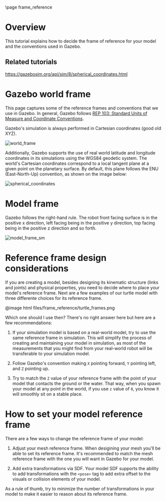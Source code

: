 \page frame_reference

# Overview

This tutorial explains how to decide the frame of reference for your model and
the conventions used in Gazebo.

## Related tutorials

https://gazebosim.org/api/sim/8/spherical_coordinates.html

# Gazebo world frame

This page captures some of the reference frames and conventions that we use in
Gazebo. In general, Gazebo follows [REP 103: Standard Units of Measure and
Coordinate Conventions](https://www.ros.org/reps/rep-0103.html).

Gazebo's simulation is always performed in Cartesian coordinates (good old XYZ).

![world_frame](https://user-images.githubusercontent.com/1440739/156785118-225d5973-9837-49d1-8a5b-be402e3c074c.png)

Additionally, Gazebo supports the use of real world latitude and longitude
coordinates in its simulations using the WGS84 geodetic system. The world's
Cartesian coordinates correspond to a local tangent plane at a given point on
the planetary surface. By default, this plane follows the ENU (East-North-Up)
convention, as shown on the image below:

![spherical_coordinates](https://user-images.githubusercontent.com/1440739/156786820-f81d3871-2299-4c3d-a4c2-c1047a4e3b18.png)

# Model frame

Gazebo follows the right-hand rule. The robot front facing surface is in the
positive x direction, left facing being in the positive y direction, top facing
being in the positive z direction and so forth.

![model_frame_sm](https://user-images.githubusercontent.com/1440739/156787618-3795012f-3a77-4048-8a16-94d6ba163f2b.jpg)

# Reference frame design considerations

If you are creating a model, besides designing its kinematic structure (links
and joints) and physical properties, you need to decide where to place your
model's reference frame. Next are a few examples of our turtle model with three
differente choices for its reference frame.

@image html files/frame_reference/turtle_frames.png

Which one should I use then? There's no right answer here but here are a few
recommendations:

1. If your simulation model is based on a real-world model, try to use the same
reference frame in simulation. This will simplify the process of creating and
maintaining your model in simulation, as most of the measurements that you might
find from your real-world robot will be transferable to your simulation model.

2. Follow Gazebo's convention making `X` pointing forward, `Y` pointing
left, and `Z` pointing up.

3. Try to match the `Z` value of your reference frame with the point of your
model that contacts the ground or the water. That way, when you spawn your model
at any point in the world, if you use `z` value of `0`, you know it will
smoothly sit on a stable place.

# How to set your model reference frame

There are a few ways to change the reference frame of your model:

1. Adjust your mesh reference frame. When desigining your mesh you'll be able to
set its reference frame. It's recommended to match the mesh reference frame with
the one you will want in Gazebo for your model.

2. Add extra transformations via SDF. Your model SDF supports the ability to add
transformations with the `<pose>` tag to add extra offset to the visuals or
collision elements of your model.

As a rule of thumb, try to minimize the number of transformations in your model
to make it easier to reason about its reference frame.
